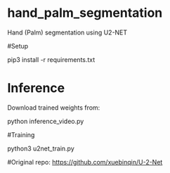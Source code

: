 # hand_palm_segmentation
Hand (Palm) segmentation using U2-NET


#Setup

pip3 install -r requirements.txt


# Inference

Download trained weights from: 

python inference_video.py


#Training

python3 u2net_train.py


#Original repo: https://github.com/xuebinqin/U-2-Net
